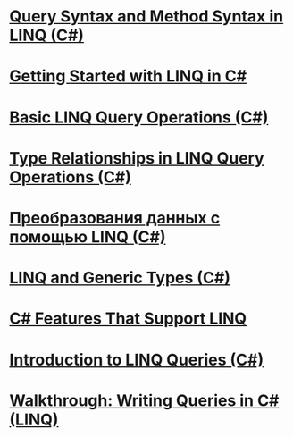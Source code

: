 # [Query Syntax and Method Syntax in LINQ (C#)](query-syntax-and-method-syntax-in-linq.md)
# [Getting Started with LINQ in C#](getting-started-with-linq.md)
# [Basic LINQ Query Operations (C#)](basic-linq-query-operations.md)
# [Type Relationships in LINQ Query Operations (C#)](type-relationships-in-linq-query-operations.md)
# [Преобразования данных с помощью LINQ (C#)](data-transformations-with-linq.md)
# [LINQ and Generic Types (C#)](linq-and-generic-types.md)
# [C# Features That Support LINQ](features-that-support-linq.md)
# [Introduction to LINQ Queries (C#)](introduction-to-linq-queries.md)
# [Walkthrough: Writing Queries in C# (LINQ)](walkthrough-writing-queries-linq.md)
